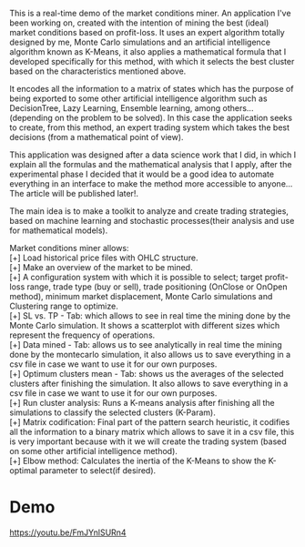 This is a real-time demo of the market conditions miner. An application I've been working on, created with the intention of mining the best (ideal) market conditions based on profit-loss. It uses an expert algorithm totally designed by me, Monte Carlo simulations and an artificial intelligence algorithm known as K-Means, it also applies a mathematical formula that I developed specifically for this method, with which it selects the best cluster based on the characteristics mentioned above.

It encodes all the information to a matrix of states which has the purpose of being exported to some other artificial intelligence algorithm such as DecisionTree, Lazy Learning, Ensemble learning, among others... (depending on the problem to be solved). In this case the application seeks to create, from this method, an expert trading system which takes the best decisions (from a mathematical point of view).

This application was designed after a data science work that I did, in which I explain all the formulas and the mathematical analysis that I apply, after the experimental phase I decided that it would be a good idea to automate everything in an interface to make the method more accessible to anyone... The article will be published later!.

The main idea is to make a toolkit to analyze and create trading strategies, based on machine learning and stochastic processes(their analysis and use for mathematical models).

Market conditions miner allows:
<br/>
[+] Load historical price files with OHLC structure.
<br/>
[+] Make an overview of the market to be mined.
<br/>
[+] A configuration system with which it is possible to select; target profit-loss range, trade type (buy or sell), trade positioning (OnClose or OnOpen method), minimum market displacement, Monte Carlo simulations and Clustering range to optimize.
<br/>
[+] SL vs. TP - Tab: which allows to see in real time the mining done by the Monte Carlo simulation. It shows a scatterplot with different sizes which represent the frequency of operations.
<br/>
[+] Data mined - Tab: allows us to see analytically in real time the mining done by the montecarlo simulation, it also allows us to save everything in a csv file in case we want to use it for our own purposes.
<br/>
[+] Optimum clusters mean - Tab: shows us the averages of the selected clusters after finishing the simulation. It also allows to save everything in a csv file in case we want to use it for our own purposes.
<br/>
[+] Run cluster analysis: Runs a K-means analysis after finishing all the simulations to classify the selected clusters (K-Param).
<br/>
[+] Matrix codification: Final part of the pattern search heuristic, it codifies all the information to a binary matrix which allows to save it in a csv file, this is very important because with it we will create the trading system (based on some other artificial intelligence method).
<br/>
[+] Elbow method: Calculates the inertia of the K-Means to show the K-optimal parameter to select(if desired).

# Demo

https://youtu.be/FmJYnlSURn4
